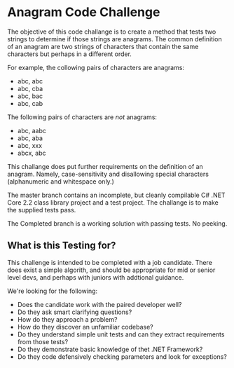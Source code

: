 # Anagram Code Challenge

The objective of this code challange is to create a method that tests two strings to determine if those strings are anagrams.  The common definition of an anagram are two strings of characters that contain the same characters but perhaps in a different order.

For example, the collowing pairs of characters are anagrams:
- abc, abc
- abc, cba
- abc, bac
- abc, cab

The following pairs of characters are *not* anagrams:
- abc, aabc
- abc, aba
- abc, xxx
- abcx, abc

This challange does put further requirements on the definition of an anagram.  Namely, case-sensitivity and disallowing special characters (alphanumeric and whitespace only.)

The master branch contains an incomplete, but cleanly compilable C# .NET Core 2.2 class library project and a test project.  The challange is to make the supplied tests pass.

The Completed branch is a working solution with passing tests.  No peeking.

## What is this Testing for?
This challenge is intended to be completed with a job candidate.  There does exist a simple algorith, and should be appropriate for mid or senior level devs, and perhaps with juniors with addtional guidance.

We're looking for the following:
- Does the candidate work with the paired developer well?
- Do they ask smart clarifying questions?
- How do they approach a problem?
- How do they discover an unfamiliar codebase?
- Do they understand simple unit tests and can they extract requirements from those tests?
- Do they demonstrate basic knowledge of thet .NET Framework?
- Do they code defensively checking parameters and look for exceptions?
